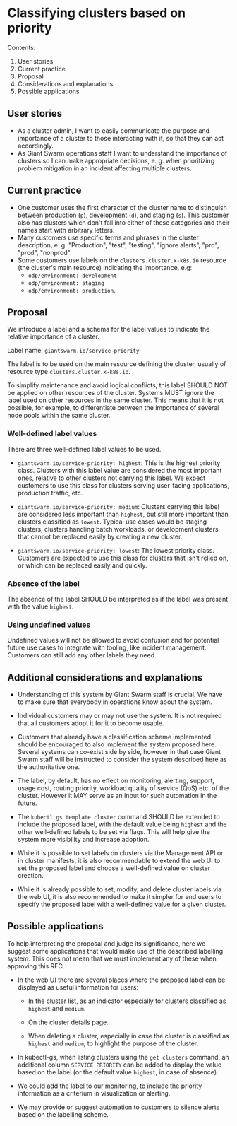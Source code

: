 # Classifying clusters based on priority

Contents:

1. User stories
2. Current practice
3. Proposal
4. Considerations and explanations
5. Possible applications

## User stories

- As a cluster admin, I want to easily communicate the purpose and importance of a cluster to those interacting with it, so that they can act accordingly.
- As Giant Swarm operations staff I want to understand the importance of clusters so I can make appropriate decisions, e. g. when prioritizing problem mitigation in an incident affecting multiple clusters.

## Current practice

- One customer uses the first character of the cluster name to distinguish between production (`p`), development (`d`), and staging (`s`). This customer also has clusters which don't fall into either of these categories and their names start with arbitrary letters.
- Many customers use specific terms and phrases in the cluster description, e. g. "Production", "test", "testing", "ignore alerts", "prd", "prod", "nonprod".
- Some customers use labels on the `clusters.cluster.x-k8s.io` resource (the cluster's main resource) indicating the importance, e.g:
    - `odp/environment: development`
    - `odp/environment: staging`
    - `odp/environment: production`.

## Proposal

We introduce a label and a schema for the label values to indicate the relative importance of a cluster.

Label name: `giantswarm.io/service-priority`

The label is to be used on the main resource defining the cluster, usually of resource type `clusters.cluster.x-k8s.io`.

To simplify maintenance and avoid logical conflicts, this label SHOULD NOT be applied on other resources of the cluster. Systems MUST ignore the label used on other resources in the same cluster. This means that it is not possible, for example, to differentiate between the importance of several node pools within the same cluster.

### Well-defined label values

There are three well-defined label values to be used.

- `giantswarm.io/service-priority: highest`: This is the highest priority class. Clusters with this label value are considered the most important ones, relative to other clusters not carrying this label. We expect customers to use this class for clusters serving user-facing applications, production traffic, etc.

- `giantswarm.io/service-priority: medium`: Clusters carrying this label are considered less important than `highest`, but still more important than clusters classified as `lowest`. Typical use cases would be staging clusters, clusters handling batch workloads, or development clusters that cannot be replaced easily by creating a new cluster.

- `giantswarm.io/service-priority: lowest`: The lowest priority class. Customers are expected to use this class for clusters that isn't relied on, or which can be replaced easily and quickly.

### Absence of the label

The absence of the label SHOULD be interpreted as if the label was present with the value `highest`.

### Using undefined values

Undefined values will not be allowed to avoid confusion and for potential future use cases to integrate with tooling, like incident management. Customers can still add any other labels they need.

## Additional considerations and explanations

- Understanding of this system by Giant Swarm staff is crucial. We have to make sure that everybody in operations know about the system.

- Individual customers may or may not use the system. It is not required that all customers adopt it for it to become usable.

- Customers that already have a classification scheme implemented should be encouraged to also implement the system proposed here. Several systems can co-exist side by side, however in that case Giant Swarm staff will be instructed to consider the system described here as the authoritative one.

- The label, by default, has no effect on monitoring, alerting, support, usage cost, routing priority, workload quality of service (QoS) etc. of the cluster. However it MAY serve as an input for such automation in the future.

- The `kubectl gs template cluster` command SHOULD be extended to include the proposed label, with the default value being `highest` and the other well-defined labels to be set via flags. This will help give the system more visibility and increase adoption.

- While it is possible to set labels on clusters via the Management API or in cluster manifests, it is also recommendable to extend the web UI to set the proposed label and choose a well-defined value on cluster creation.

- While it is already possible to set, modify, and delete cluster labels via the web UI, it is also recommended to make it simpler for end users to specify the proposed label with a well-defined value for a given cluster.

## Possible applications

To help interpreting the proposal and judge its significance, here we suggest some applications that would make use of the described labelling system. This does not mean that we must implement any of these when approving this RFC.

- In the web UI there are several places where the proposed label can be displayed as useful information for users:

    - In the cluster list, as an indicator especially for clusters classified as `highest` and `medium`.

    - On the cluster details page.

    - When deleting a cluster, especially in case the cluster is classified as `highest` and `medium`, to highlight the purpose of the cluster.

- In kubectl-gs, when listing clusters using the `get clusters` command, an additional column `SERVICE PRIORITY` can be added to display the value based on the label (or the default value `highest`, in case of absence).

- We could add the label to our monitoring, to include the priority information as a criterium in visualization or alerting.

- We may provide or suggest automation to customers to silence alerts based on the labelling scheme.
